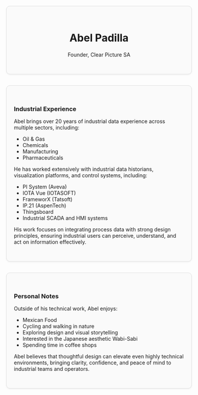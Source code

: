 <div style="border: 1px solid #ddd; border-radius: 10px; padding: 30px 20px; margin: 30px 0; background-color: #fafafa; box-shadow: 0 2px 4px rgba(0,0,0,0.05); text-align: center;">
  <div style="max-width: 600px; margin: 0 auto;">
    <h1 style="margin-bottom: 20px;">Abel Padilla</h1>
    <p>Founder, Clear Picture SA</p>
  </div>
</div>

<div style="border: 1px solid #ddd; border-radius: 10px; padding: 30px 20px; margin: 30px 0; background-color: #fafafa; box-shadow: 0 2px 4px rgba(0,0,0,0.05);">
  <h3 style="margin-bottom: 15px;">Industrial Experience</h3>

  Abel brings over 20 years of industrial data experience across multiple sectors, including:

  <ul>
    <li>Oil & Gas</li>
    <li>Chemicals</li>
    <li>Manufacturing</li>
    <li>Pharmaceuticals</li>
  </ul>

  He has worked extensively with industrial data historians, visualization platforms, and control systems, including:

  <ul>
    <li>PI System (Aveva)</li>
    <li>IOTA Vue (IOTASOFT)</li>
    <li>FrameworX (Tatsoft)</li>
    <li>IP.21 (AspenTech)</li>
    <li>Thingsboard</li>
    <li>Industrial SCADA and HMI systems</li>
  </ul>

  His work focuses on integrating process data with strong design principles, ensuring industrial users can perceive, understand, and act on information effectively.
</div>

<div style="border: 1px solid #ddd; border-radius: 10px; padding: 30px 20px; margin: 30px 0; background-color: #fafafa; box-shadow: 0 2px 4px rgba(0,0,0,0.05);">
  <h3 style="margin-bottom: 15px;">Personal Notes</h3>

  Outside of his technical work, Abel enjoys:

  <ul>
    <li>Mexican Food</li>
    <li>Cycling and walking in nature</li>
    <li>Exploring design and visual storytelling</li>
    <li>Interested in the Japanese aesthetic Wabi-Sabi</li>
    <li>Spending time in coffee shops</li>
  </ul>

  Abel believes that thoughtful design can elevate even highly technical environments, bringing clarity, confidence, and peace of mind to industrial teams and operators.
</div>
